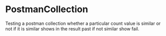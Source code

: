 # PostmanCollection
Testing a postman collection whether a particular count value is similar or not if it is similar shows in the result past if not similar show fail.
